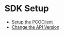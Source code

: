 # SDK Setup
- [Setup the PCOClient](01-Setup-the-PCOClient.md)
- [Change the API Version](02-Change-the-API-Version.md)
